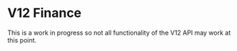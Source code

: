 # V12 Finance
This is a work in progress so not all functionality of the V12 API may work at this point.
